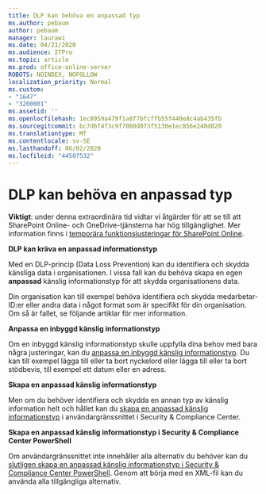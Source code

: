 ```yaml
---
title: DLP kan behöva en anpassad typ
ms.author: pebaum
author: pebaum
manager: laurawi
ms.date: 04/21/2020
ms.audience: ITPro
ms.topic: article
ms.prod: office-online-server
ROBOTS: NOINDEX, NOFOLLOW
localization_priority: Normal
ms.custom:
- "1647"
- "3200001"
ms.assetid: ''
ms.openlocfilehash: 1ec8959a479f1a8f7bfcffb55f440e8c4ab435fb
ms.sourcegitcommit: bc7d6f4f3c9f7060d073f5130e1ec856e248d020
ms.translationtype: MT
ms.contentlocale: sv-SE
ms.lasthandoff: 06/02/2020
ms.locfileid: "44507532"
---
```

# <a name="dlp-might-need-a-custom-type"></a>DLP kan behöva en anpassad typ

**Viktigt**: under denna extraordinära tid vidtar vi åtgärder för att se till att SharePoint Online- och OneDrive-tjänsterna har hög tillgänglighet. Mer information finns i [temporära funktionsjusteringar för SharePoint Online](https://aka.ms/ODSPAdjustments).

**DLP kan kräva en anpassad informationstyp**

Med en DLP-princip (Data Loss Prevention) kan du identifiera och skydda känsliga data i organisationen. I vissa fall kan du behöva skapa en egen **anpassad** känslig informationstyp för att skydda organisationens data.

Din organisation kan till exempel behöva identifiera och skydda medarbetar-ID:er eller andra data i något format som är specifikt för din organisation. Om så är fallet, se följande artiklar för mer information.
  
 **Anpassa en inbyggd känslig informationstyp**
  
Om en inbyggd känslig informationstyp skulle uppfylla dina behov med bara några justeringar, kan du [anpassa en inbyggd känslig informationstyp](https://docs.microsoft.com/microsoft-365/compliance/customize-a-built-in-sensitive-information-type). Du kan till exempel lägga till eller ta bort nyckelord eller lägga till eller ta bort stödbevis, till exempel ett datum eller en adress.
  
 **Skapa en anpassad känslig informationstyp**
  
Men om du behöver identifiera och skydda en annan typ av känslig information helt och hållet kan du [skapa en anpassad känslig informationstyp](https://docs.microsoft.com/microsoft-365/compliance/create-a-custom-sensitive-information-type) i användargränssnittet i Security & Compliance Center.
  
**Skapa en anpassad känslig informationstyp i Security & Compliance Center PowerShell**

Om användargränssnittet inte innehåller alla alternativ du behöver kan du [slutligen skapa en anpassad känslig informationstyp i Security & Compliance Center PowerShell](https://docs.microsoft.com/microsoft-365/compliance/create-a-custom-sensitive-information-type-in-scc-powershell). Genom att börja med en XML-fil kan du använda alla tillgängliga alternativ.
